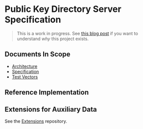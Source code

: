 # Public Key Directory Server Specification

> This is a work in progress. See [this blog post](https://soatok.blog/2024/06/06/towards-federated-key-transparency)
> if you want to understand *why* this project exists.

## Documents In Scope

* [Architecture](Architecture.md)
* [Specification](Specification.md)
* [Test Vectors](Test-Vectors.md)

## Reference Implementation

## Extensions for Auxiliary Data

See the [Extensions](https://github.com/fedi-e2ee/fedi-pkd-extensions) repository.
